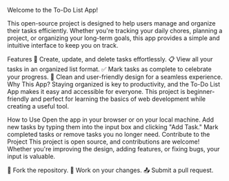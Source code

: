 Welcome to the To-Do List App! 

This open-source project is designed to help users manage and organize their tasks efficiently. Whether you're tracking your daily chores, planning a project, or organizing your long-term goals, this app provides a simple and intuitive interface to keep you on track.

Features
📝 Create, update, and delete tasks effortlessly.
📋 View all your tasks in an organized list format.
✅ Mark tasks as complete to celebrate your progress.
🎨 Clean and user-friendly design for a seamless experience.
Why This App?
Staying organized is key to productivity, and the To-Do List App makes it easy and accessible for everyone. This project is beginner-friendly and perfect for learning the basics of web development while creating a useful tool.

How to Use
Open the app in your browser or on your local machine.
Add new tasks by typing them into the input box and clicking "Add Task."
Mark completed tasks or remove tasks you no longer need.
Contribute to the Project
This project is open source, and contributions are welcome! Whether you're improving the design, adding features, or fixing bugs, your input is valuable.

🌟 Fork the repository.
🔧 Work on your changes.
📤 Submit a pull request.

